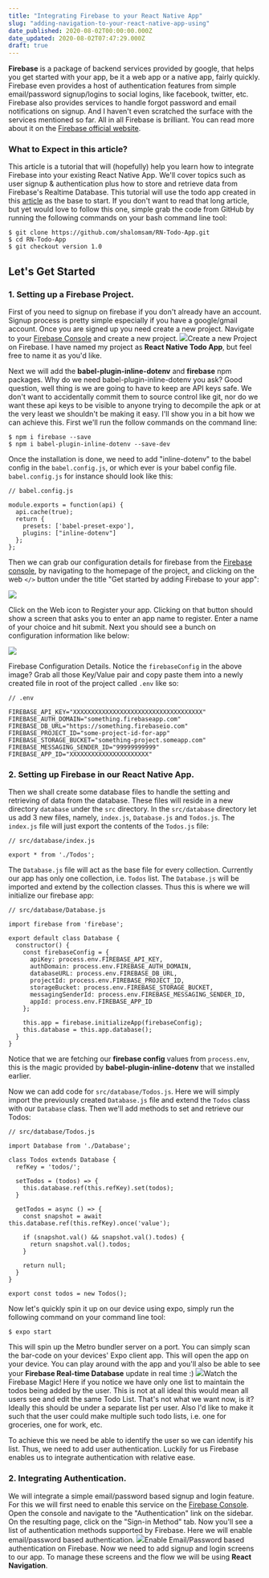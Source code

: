 ```yaml
---
title: "Integrating Firebase to your React Native App"
slug: "adding-navigation-to-your-react-native-app-using"
date_published: 2020-08-02T00:00:00.000Z
date_updated: 2020-08-02T07:47:29.000Z
draft: true
---
```


**Firebase** is a package of backend services provided by google, that helps you get started with your app, be it a web app or a native app, fairly quickly. Firebase even provides a host of authentication features from simple email/password signup/logins to social logins, like facebook, twitter, etc. Firebase also provides services to handle forgot password and email notifications on signup. And I haven't even scratched the surface with the services mentioned so far. All in all Firebase is brilliant. You can read more about it on the [Firebase official website](https://firebase.google.com/).

### What to Expect in this article?

This article is a tutorial that will (hopefully) help you learn how to integrate Firebase into your existing React Native App. We'll cover topics such as user signup & authentication plus how to store and retrieve data from Firebase's Realtime Database. This tutorial will use the todo app created in this [article](https://techunderthesun.in/making-a-simple-todo-mobile-app-react-native/) as the base to start. If you don't want to read that long article, but yet would love to follow this one, simple grab the code from GitHub by running the following commands on your bash command line tool:

    $ git clone https://github.com/shalomsam/RN-Todo-App.git
    $ cd RN-Todo-App
    $ git checkout version 1.0
    

## Let's Get Started

### 1. Setting up a Firebase Project.

First of you need to signup on firebase if you don't already have an account. Signup process is pretty simple especially if you have a google/gmail account. Once you are signed up you need create a new project. Navigate to your [Firebase Console](https://console.firebase.google.com/) and create a new project.
![](/content/images/2019/05/firebase-new-project-screenshot-2.png)Create a new Project on Firebase.
I have named my project as **React Native Todo App**, but feel free to name it as you'd like.

Next we will add the **babel-plugin-inline-dotenv** and **firebase** npm packages. Why do we need babel-plugin-inline-dotenv you ask? Good question, well thing is we are going to have to keep are API keys safe. We don't want to accidentally commit them to source control like git, nor do we want these api keys to be visible to anyone trying to decompile the apk or at the very least we shouldn't be making it easy. I'll show you in a bit how we can achieve this. First we'll run the follow commands on the command line:

    $ npm i firebase --save
    $ npm i babel-plugin-inline-dotenv --save-dev
    

Once the installation is done, we need to add "inline-dotenv" to the babel config in the `babel.config.js`, or which ever is your babel config file. `babel.config.js` for instance should look like this:

    // babel.config.js
    
    module.exports = function(api) {
      api.cache(true);
      return {
        presets: ['babel-preset-expo'],
        plugins: ["inline-dotenv"]
      };
    };
    

Then we can grab our configuration details for firebase from the [Firebase console](https://console.firebase.google.com), by navigating to the homepage of the project, and clicking on the web `</>` button under the title "Get started by adding Firebase to your app":

![](/content/images/2019/05/test-1_-_Firebase_-_Firebase_console.png)

Click on the Web icon to Register your app.
Clicking on that button should show a screen that asks you to enter an app name to register. Enter a name of your choice and hit submit. Next you should see a bunch on configuration information like below:

![](/content/images/2019/05/test-1_-_Firebase_-_Firebase_console-1.png)

Firebase Configuration Details.
Notice the `firebaseConfig` in the above image? Grab all those Key/Value pair and copy paste them into a newly created file in root of the project called `.env` like so:

    // .env
    
    FIREBASE_API_KEY="XXXXXXXXXXXXXXXXXXXXXXXXXXXXXXXXXXXX"
    FIREBASE_AUTH_DOMAIN="something.firebaseapp.com"
    FIREBASE_DB_URL="https://something.firebaseio.com"
    FIREBASE_PROJECT_ID="some-project-id-for-app"
    FIREBASE_STORAGE_BUCKET="something-project.someapp.com"
    FIREBASE_MESSAGING_SENDER_ID="99999999999"
    FIREBASE_APP_ID="XXXXXXXXXXXXXXXXXXXXXX"
    
    

### 2. Setting up Firebase in our React Native App.

Then we shall create some database files to handle the setting and retrieving of data from the database. These files will reside in a new directory `database` under the `src` directory. In the `src/database` directory let us add 3 new files, namely, `index.js`, `Database.js` and `Todos.js`. The `index.js` file will just export the contents of the `Todos.js` file: 

    // src/database/index.js
    
    export * from './Todos';
    
    

The `Database.js` file will act as the base file for every collection. Currently our app has only one collection, i.e. `Todos` list. The `Database.js` will be imported and extend by the collection classes. Thus this is where we will initialize our firebase app:

    // src/database/Database.js
    
    import firebase from 'firebase';
    
    export default class Database {
      constructor() {
        const firebaseConfig = {
          apiKey: process.env.FIREBASE_API_KEY,
          authDomain: process.env.FIREBASE_AUTH_DOMAIN,
          databaseURL: process.env.FIREBASE_DB_URL,
          projectId: process.env.FIREBASE_PROJECT_ID,
          storageBucket: process.env.FIREBASE_STORAGE_BUCKET,
          messagingSenderId: process.env.FIREBASE_MESSAGING_SENDER_ID,
          appId: process.env.FIREBASE_APP_ID
        };
    
        this.app = firebase.initializeApp(firebaseConfig);
        this.database = this.app.database();
      }
    }
    
    

Notice that we are fetching our **firebase config** values from `process.env`, this is the magic provided by **babel-plugin-inline-dotenv** that we installed earlier.

Now we can add code for `src/database/Todos.js`. Here we will simply import the previously created `Database.js` file and extend the `Todos` class with our `Database` class. Then we'll add methods to set and retrieve our Todos:

    // src/database/Todos.js
    
    import Database from './Database';
    
    class Todos extends Database {
      refKey = 'todos/';
      
      setTodos = (todos) => {
        this.database.ref(this.refKey).set(todos);
      }
    
      getTodos = async () => {
        const snapshot = await this.database.ref(this.refKey).once('value');
    
        if (snapshot.val() && snapshot.val().todos) {
          return snapshot.val().todos;
        }
    
        return null;
      }
    }
    
    export const todos = new Todos();
    
    

Now let's quickly spin it up on our device using expo, simply run the following command on your command line tool:

    $ expo start
    

This will spin up the Metro bundler server on a port. You can simply scan the bar-code on your devices' Expo client app. This will open the app on your device. You can play around with the app and you'll also be able to see your **Firebase Real-time Database** update in real time :)
![](/content/images/2019/05/React_Native_Todo_App_-_Firebase_console.png)Watch the Firebase Magic!
Here if you notice we have only one list to maintain the todos being added by the user. This is not at all ideal this would mean all users see and edit the same Todo List. That's not what we want now, is it? Ideally this should be under a separate list per user. Also I'd like to make it such that the user could make multiple such todo lists, i.e. one for groceries, one for work, etc.

To achieve this we need be able to identify the user so we can identify his list. Thus, we need to add user authentication. Luckily for us Firebase enables us to integrate authentication with relative ease.

### 2. Integrating Authentication.

We will integrate a simple email/password based signup and login feature. For this we will first need to enable this service on the [Firebase Console](https://console.firebase.google.com/). Open the console and navigate to the "Authentication" link on the sidebar. On the resulting page, click on the "Sign-in Method" tab. Now you'll see a list of authentication methods supported by Firebase. Here we will enable email/password based authentication.
![](/content/images/2019/05/React_Native_Todo_App_-_Authentication_-_Firebase_console.png)Enable Email/Password based authentication on Firebase.
Now we need to add signup and login screens to our app. To manage these screens and the flow we will be using **React Navigation**.
